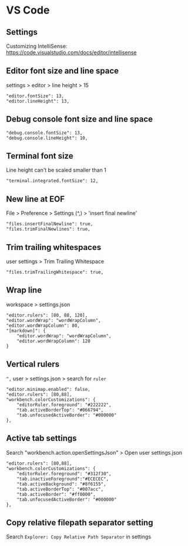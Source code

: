 # VS Code

## Settings
Customizing IntelliSense:
https://code.visualstudio.com/docs/editor/intellisense

## Editor font size and line space
settings > editor > line height > 15
```
"editor.fontSize": 13,
"editor.lineHeight": 13,
```

## Debug console font size and line space
```
"debug.console.fontSize": 13,
"debug.console.lineHeight": 10,
```

## Terminal font size
Line height can't be scaled smaller than 1
```
"terminal.integrated.fontSize": 12,
```

## New line at EOF
File > Preference > Settings (^,) > 'insert final newline'
```
"files.insertFinalNewline": true,
"files.trimFinalNewlines": true,
```

## Trim trailing whitespaces
user settings > Trim Trailing Whitespace
```
"files.trimTrailingWhitespace": true,
```

## Wrap line
workspace > settings.json
```
"editor.rulers": [80, 88, 120],
"editor.wordWrap": "wordWrapColumn",
"editor.wordWrapColumn": 80,
"[markdown]": {
    "editor.wordWrap": "wordWrapColumn",
    "editor.wordWrapColumn": 120
}
```

## Vertical rulers
`^,` user > settings.json > search for `ruler`
```
"editor.minimap.enabled": false,
"editor.rulers": [80,88],
"workbench.colorCustomizations": {
    "editorRuler.foreground": "#222222",
    "tab.activeBorderTop": "#066794",
    "tab.unfocusedActiveBorder": "#000000"
},
```

## Active tab settings
Search "workbench.action.openSettingsJson" > Open user settings.json
```
"editor.rulers": [80,88],
"workbench.colorCustomizations": {
    "editorRuler.foreground": "#312f30",
    "tab.inactiveForeground":"#ECECEC",
    "tab.activeBackground": "#8f6155",
    "tab.activeBorderTop": "#007acc",
    "tab.activeBorder": "#ff0000",
    "tab.unfocusedActiveBorder": "#000000"
},
```

## Copy relative filepath separator setting
Search `Explorer: Copy Relative Path Separator` in settings
